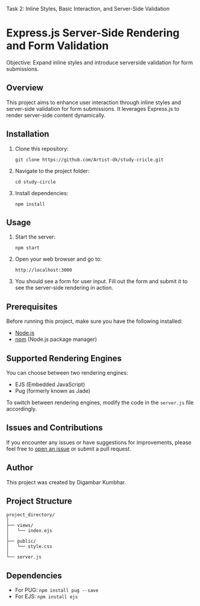 Task 2: Inline Styles, Basic Interaction, and Server-Side Validation

# Express.js Server-Side Rendering and Form Validation

Objective: Expand inline styles and introduce serverside
validation for form submissions.

## Overview

This project aims to enhance user interaction through inline styles and server-side validation for form submissions. It leverages Express.js to render server-side content dynamically.



## Installation

1. Clone this repository:
    ```
    git clone https://github.com/Artist-dk/study-cricle.git
    ```

2. Navigate to the project folder:
    ```
    cd study-circle
    ```

3. Install dependencies:
    ```
    npm install
    ```

## Usage

1. Start the server:
    ```
    npm start
    ```

2. Open your web browser and go to:
    ```
    http://localhost:3000
    ```

3. You should see a form for user input. Fill out the form and submit it to see the server-side rendering in action.

## Prerequisites

Before running this project, make sure you have the following installed:

- [Node.js](https://nodejs.org/)
- [npm](https://www.npmjs.com/) (Node.js package manager)

## Supported Rendering Engines

You can choose between two rendering engines:

- EJS (Embedded JavaScript)
- Pug (formerly known as Jade)

To switch between rendering engines, modify the code in the `server.js` file accordingly.

## Issues and Contributions

If you encounter any issues or have suggestions for improvements, please feel free to [open an issue](https://github.com/Artist-dk/study-cricle/issues) or submit a pull request.

## Author

This project was created by Digambar Kumbhar.


## Project Structure

``` 
project_directory/
│
├── views/
│   └── index.ejs
│
├── public/
│   └── style.css
│
└── server.js
```
## Dependencies
- For PUG: `npm install pug --save`
- For EJS: `npm install ejs`
